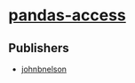 # [pandas-access](https://pypi.org/project/pandas-access)



## Publishers
- [johnbnelson](https://pypi.org/user/johnbnelson)

